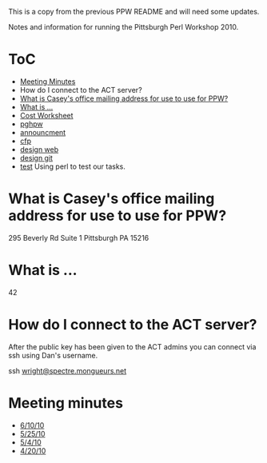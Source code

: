 This is a copy from the previous PPW README and will need some updates.

Notes and information for running the Pittsburgh Perl Workshop 2010.

ToC
===
* <a href="#mm">Meeting Minutes</a> 
* <a name="spectre.mongueurs.net">How do I connect to the ACT server?</a>
* <a href="#a"> What is Casey's office mailing address for use to use for PPW?</a>
* <a href="#b"> What is ...</a>
* [Cost Worksheet](https://spreadsheets3.google.com/ccc?key=tm2kNdAI8-EaX7OHBHoKibQ&hl=en#gid=0 "Cost Worksheet")
* [pghpw](http://pghpw.org)
* [announcment](announcment.txt)
* [cfp](https://github.com/rblackwe/PPW_2010/blob/master/cfp.txt)
* [design web](http://stopwiththe.com/design/)
* [design git](design)
* [test](t/ppw.t) Using perl to test our tasks.  



<a name="a"></a>
What is Casey's office mailing address for use to use for PPW?
==============================================================

295 Beverly Rd
Suite 1
Pittsburgh PA  15216

<a name="b"></a>
What is ... 
==============================================================
42


<a name="spectre.mongueurs.net"></a>
How do I connect to the ACT server?
===================================
After the public key has been given to the ACT admins you can connect via ssh using Dan's username.

ssh wright@spectre.mongueurs.net

<a name="mm"></a>
Meeting minutes
===============
* [6/10/10](https://docs.google.com/Doc?docid=0AUU6pBm3WGeeZGdkOGZjNm5fNDBocXg4MjhkdA&hl=en)
* [5/25/10](https://docs.google.com/Doc?docid=0AUU6pBm3WGeeZGdkOGZjNm5fMzhnc242dzVncA&hl=en)
* [5/4/10](https://docs.google.com/Doc?docid=0AUU6pBm3WGeeZGdkOGZjNm5fMzdoY21oZGdobg&hl=en)
* [4/20/10](https://docs.google.com/Doc?docid=0AUU6pBm3WGeeZGdkOGZjNm5fMzZnbnA1c3Jkdg&hl=en)





